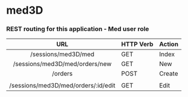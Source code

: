 # med3D

### REST routing for this application - Med user role
| URL 	| HTTP Verb 	| Action 	|
|:---:	|-----------	|--------	|
| /sessions/med3D/med    	|  GET         	|    Index    	|
| /sessions/med3D/med/orders/new    	|      GET     	|     New  	|
| /orders    	|     POST      	|    Create   	|
|     	|           	|        	|
| /sessions/med3D/med/orders/:id/edit    	|      GET     	|      Edit  	|